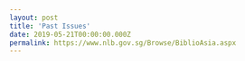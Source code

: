 ```yaml
---
layout: post
title: 'Past Issues'
date: 2019-05-21T00:00:00.000Z
permalink: https://www.nlb.gov.sg/Browse/BiblioAsia.aspx
---
```


